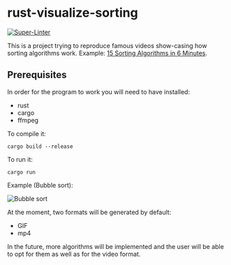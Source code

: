 # rust-visualize-sorting

[![Super-Linter](https://github.com/arghpy/rust-visualize-sorting/actions/workflows/manage_pull_requests.yaml/badge.svg)](https://github.com/marketplace/actions/super-linter)

This is a project trying to reproduce famous videos show-casing how sorting algorithms work.
Example: [15 Sorting Algorithms in 6 Minutes](https://www.youtube.com/watch?v=kPRA0W1kECg).

## Prerequisites

In order for the program to work you will need to have installed:
- rust
- cargo
- ffmpeg

To compile it:

```console
cargo build --release
```

To run it:

```console
cargo run
```

Example (Bubble sort):

![Bubble sort](./assets/bubble_sort.gif)

At the moment, two formats will be generated by default:
- GIF
- mp4

In the future, more algorithms will be implemented and the user will be able to opt for them
as well as for the video format.
